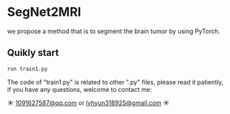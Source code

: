 # SegNet2MRI
we propose a method that is to segment the brain tumor by using PyTorch.


## Quikly start
```python
run train1.py
```
The code of "train1.py" is related to other ".py" files, please read it patiently, if you have any questions, welcome to contact me: 

:sunny: 1091627587@qq.com or lyhyun318925@gmail.com :sunny:

